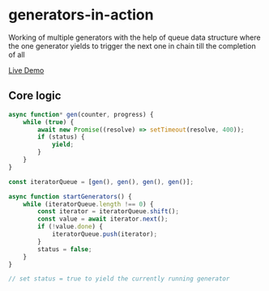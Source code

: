 # generators-in-action

Working of multiple generators with the help of queue data structure where the one generator yields to trigger the next one in chain till the completion of all

<a href="https://sadanandpai.github.io/generators-in-action/">Live Demo</a>

## Core logic
```js
async function* gen(counter, progress) {
    while (true) {
        await new Promise((resolve) => setTimeout(resolve, 400));
        if (status) {
            yield;
        }
    }
}

const iteratorQueue = [gen(), gen(), gen(), gen()];

async function startGenerators() {
    while (iteratorQueue.length !== 0) {
        const iterator = iteratorQueue.shift();
        const value = await iterator.next();
        if (!value.done) {
            iteratorQueue.push(iterator);
        }
        status = false;
    }
}

// set status = true to yield the currently running generator
```
